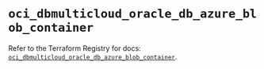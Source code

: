 # `oci_dbmulticloud_oracle_db_azure_blob_container`

Refer to the Terraform Registry for docs: [`oci_dbmulticloud_oracle_db_azure_blob_container`](https://registry.terraform.io/providers/oracle/oci/7.19.0/docs/resources/dbmulticloud_oracle_db_azure_blob_container).
